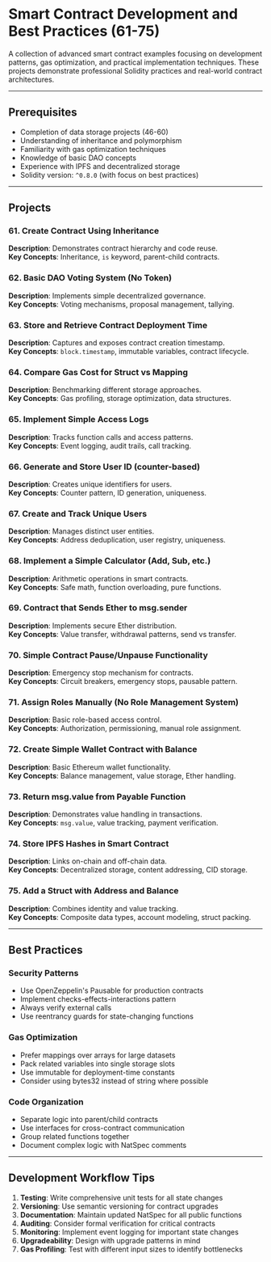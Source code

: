 # Smart Contract Development and Best Practices (61-75)

A collection of advanced smart contract examples focusing on development patterns, gas optimization, and practical implementation techniques. These projects demonstrate professional Solidity practices and real-world contract architectures.

---

## Prerequisites
- Completion of data storage projects (46-60)
- Understanding of inheritance and polymorphism
- Familiarity with gas optimization techniques
- Knowledge of basic DAO concepts
- Experience with IPFS and decentralized storage
- Solidity version: `^0.8.0` (with focus on best practices)

---

## Projects

### 61. Create Contract Using Inheritance  
   **Description**: Demonstrates contract hierarchy and code reuse.  
   **Key Concepts**: Inheritance, `is` keyword, parent-child contracts.  

### 62. Basic DAO Voting System (No Token)  
   **Description**: Implements simple decentralized governance.  
   **Key Concepts**: Voting mechanisms, proposal management, tallying.  

### 63. Store and Retrieve Contract Deployment Time  
   **Description**: Captures and exposes contract creation timestamp.  
   **Key Concepts**: `block.timestamp`, immutable variables, contract lifecycle.  

### 64. Compare Gas Cost for Struct vs Mapping  
   **Description**: Benchmarking different storage approaches.  
   **Key Concepts**: Gas profiling, storage optimization, data structures.  

### 65. Implement Simple Access Logs  
   **Description**: Tracks function calls and access patterns.  
   **Key Concepts**: Event logging, audit trails, call tracking.  

### 66. Generate and Store User ID (counter-based)  
   **Description**: Creates unique identifiers for users.  
   **Key Concepts**: Counter pattern, ID generation, uniqueness.  

### 67. Create and Track Unique Users  
   **Description**: Manages distinct user entities.  
   **Key Concepts**: Address deduplication, user registry, uniqueness.  

### 68. Implement a Simple Calculator (Add, Sub, etc.)  
   **Description**: Arithmetic operations in smart contracts.  
   **Key Concepts**: Safe math, function overloading, pure functions.  

### 69. Contract that Sends Ether to msg.sender  
   **Description**: Implements secure Ether distribution.  
   **Key Concepts**: Value transfer, withdrawal patterns, send vs transfer.  

### 70. Simple Contract Pause/Unpause Functionality  
   **Description**: Emergency stop mechanism for contracts.  
   **Key Concepts**: Circuit breakers, emergency stops, pausable pattern.  

### 71. Assign Roles Manually (No Role Management System)  
   **Description**: Basic role-based access control.  
   **Key Concepts**: Authorization, permissioning, manual role assignment.  

### 72. Create Simple Wallet Contract with Balance  
   **Description**: Basic Ethereum wallet functionality.  
   **Key Concepts**: Balance management, value storage, Ether handling.  

### 73. Return msg.value from Payable Function  
   **Description**: Demonstrates value handling in transactions.  
   **Key Concepts**: `msg.value`, value tracking, payment verification.  

### 74. Store IPFS Hashes in Smart Contract  
   **Description**: Links on-chain and off-chain data.  
   **Key Concepts**: Decentralized storage, content addressing, CID storage.  

### 75. Add a Struct with Address and Balance  
   **Description**: Combines identity and value tracking.  
   **Key Concepts**: Composite data types, account modeling, struct packing.  

---

## Best Practices

### Security Patterns
- Use OpenZeppelin's Pausable for production contracts
- Implement checks-effects-interactions pattern
- Always verify external calls
- Use reentrancy guards for state-changing functions

### Gas Optimization
- Prefer mappings over arrays for large datasets
- Pack related variables into single storage slots
- Use immutable for deployment-time constants
- Consider using bytes32 instead of string where possible

### Code Organization
- Separate logic into parent/child contracts
- Use interfaces for cross-contract communication
- Group related functions together
- Document complex logic with NatSpec comments

---

## Development Workflow Tips
1. **Testing**: Write comprehensive unit tests for all state changes
2. **Versioning**: Use semantic versioning for contract upgrades
3. **Documentation**: Maintain updated NatSpec for all public functions
4. **Auditing**: Consider formal verification for critical contracts
5. **Monitoring**: Implement event logging for important state changes
6. **Upgradeability**: Design with upgrade patterns in mind
7. **Gas Profiling**: Test with different input sizes to identify bottlenecks

